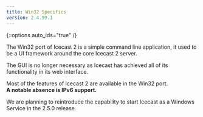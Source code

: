```yaml
---
title: Win32 Specifics
version: 2.4.99.1
---
```


{::options auto_ids="true" /}

<div class="article" markdown="1">
The Win32 port of Icecast 2 is a simple command line application,
it used to be a UI framework around the core Icecast 2 server.  

The GUI is no longer necessary as Icecast has achieved all of its 
functionality in its web interface.
  
Most of the features of Icecast 2 are available in the Win32 port.  
__A notable absence is IPv6 support.__
  
We are planning to reintroduce the capability to start Icecast 
as a Windows Service in the 2.5.0 release.

</div>
